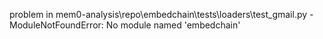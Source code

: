 problem in mem0-analysis\repo\embedchain\tests\loaders\test_gmail.py - ModuleNotFoundError: No module named 'embedchain'
